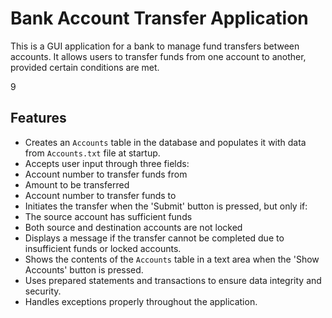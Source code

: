 # Bank Account Transfer Application

This is a GUI application for a bank to manage fund transfers between accounts. It allows users to transfer funds from one account to another, provided certain conditions are met.

9
## Features

- Creates an `Accounts` table in the database and populates it with data from `Accounts.txt` file at startup.
- Accepts user input through three fields:
- Account number to transfer funds from
- Amount to be transferred
- Account number to transfer funds to
- Initiates the transfer when the 'Submit' button is pressed, but only if:
- The source account has sufficient funds
- Both source and destination accounts are not locked
- Displays a message if the transfer cannot be completed due to insufficient funds or locked accounts.
- Shows the contents of the `Accounts` table in a text area when the 'Show Accounts' button is pressed.
- Uses prepared statements and transactions to ensure data integrity and security.
- Handles exceptions properly throughout the application.